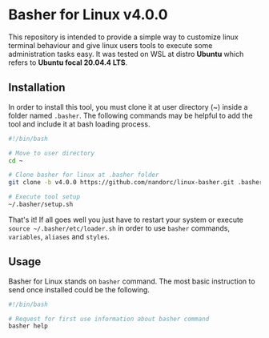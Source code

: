 # Basher for Linux v4.0.0

This repository is intended to provide a simple way to customize linux terminal behaviour and give linux users tools to execute some administration tasks easy. It was tested on WSL at distro **Ubuntu** which refers to **Ubuntu focal 20.04.4 LTS**.

## Installation

In order to install this tool, you must clone it at user directory (~) inside a folder named `.basher`. The following commands may be helpful to add the tool and include it at bash loading process.

```bash
#!/bin/bash

# Move to user directory
cd ~

# Clone basher for linux at .basher folder
git clone -b v4.0.0 https://github.com/nandorc/linux-basher.git .basher

# Execute tool setup
~/.basher/setup.sh
```

That's it! If all goes well you just have to restart your system or execute `source ~/.basher/etc/loader.sh` in order to use `basher` commands, `variables`, `aliases` and `styles`.

## Usage

Basher for Linux stands on `basher` command. The most basic instruction to send once installed could be the following.

```bash
#!/bin/bash

# Request for first use information about basher command
basher help
```
